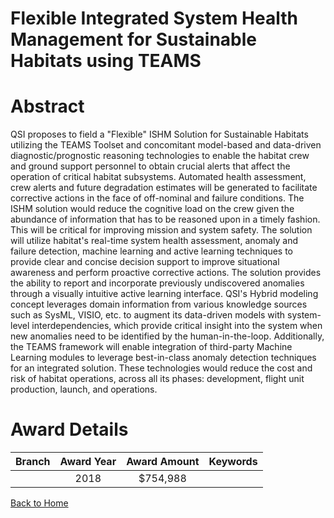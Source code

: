 
Flexible Integrated System Health Management for Sustainable Habitats using TEAMS
=================================================================================

# Abstract


QSI proposes to field a "Flexible" ISHM Solution for Sustainable Habitats utilizing the TEAMS Toolset and concomitant model-based and data-driven diagnostic/prognostic reasoning technologies to enable the habitat crew and ground support personnel to obtain crucial alerts that affect the operation of critical habitat subsystems. Automated health assessment, crew alerts and future degradation estimates will be generated to facilitate corrective actions in the face of off-nominal and failure conditions. The ISHM solution would reduce the cognitive load on the crew given the abundance of information that has to be reasoned upon in a timely fashion. This will be critical for improving mission and system safety. The solution will utilize habitat&#39;s real-time system health assessment, anomaly and failure detection, machine learning and active learning techniques to provide clear and concise decision support to improve situational awareness and perform proactive corrective actions. The solution provides the ability to report and incorporate previously undiscovered anomalies through a visually intuitive active learning interface. QSI&#39;s Hybrid modeling concept leverages domain information from various knowledge sources such as SysML, VISIO, etc. to augment its data-driven models with system-level interdependencies, which provide critical insight into the system when new anomalies need to be identified by the human-in-the-loop. Additionally, the TEAMS framework will enable integration of third-party Machine Learning modules to leverage best-in-class anomaly detection techniques for an integrated solution. These technologies would reduce the cost and risk of habitat operations, across all its phases: development, flight unit production, launch, and operations.  

# Award Details

|Branch|Award Year|Award Amount|Keywords|
| :---: | :---: | :---: | :---: |
||2018|$754,988||
  
  


[Back to Home](https://github.com/chrischow/dod_sbir_awards/JT/#337)